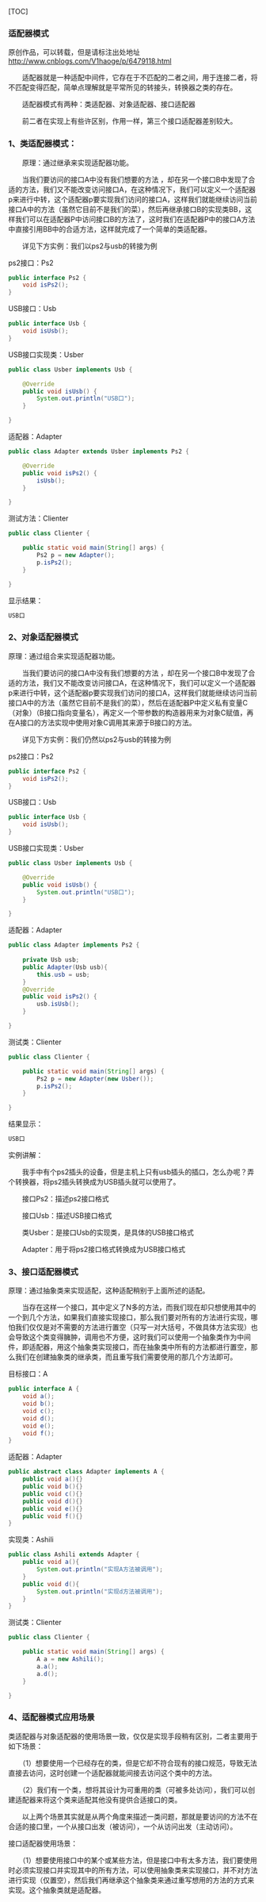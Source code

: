 [TOC]

### 适配器模式

原创作品，可以转载，但是请标注出处地址<http://www.cnblogs.com/V1haoge/p/6479118.html>

　　适配器就是一种适配中间件，它存在于不匹配的二者之间，用于连接二者，将不匹配变得匹配，简单点理解就是平常所见的转接头，转换器之类的存在。

　　适配器模式有两种：类适配器、对象适配器、接口适配器

　　前二者在实现上有些许区别，作用一样，第三个接口适配器差别较大。

### 1、类适配器模式：

　　原理：通过继承来实现适配器功能。

　　当我们要访问的接口A中没有我们想要的方法 ，却在另一个接口B中发现了合适的方法，我们又不能改变访问接口A，在这种情况下，我们可以定义一个适配器p来进行中转，这个适配器p要实现我们访问的接口A，这样我们就能继续访问当前接口A中的方法（虽然它目前不是我们的菜），然后再继承接口B的实现类BB，这样我们可以在适配器P中访问接口B的方法了，这时我们在适配器P中的接口A方法中直接引用BB中的合适方法，这样就完成了一个简单的类适配器。

　　详见下方实例：我们以ps2与usb的转接为例

ps2接口：Ps2

```java
public interface Ps2 {
    void isPs2();
}
```

USB接口：Usb 

```java
public interface Usb {
    void isUsb();
}
```

USB接口实现类：Usber 

```java
public class Usber implements Usb {

    @Override
    public void isUsb() {
        System.out.println("USB口");
    }

}
```

适配器：Adapter 

```java
public class Adapter extends Usber implements Ps2 {

    @Override
    public void isPs2() {
        isUsb();
    }

}
```

测试方法：Clienter 

```java
public class Clienter {

    public static void main(String[] args) {
        Ps2 p = new Adapter();
        p.isPs2();
    }

}
```

显示结果： 

```java
USB口
```

### 2、对象适配器模式 

原理：通过组合来实现适配器功能。

　　当我们要访问的接口A中没有我们想要的方法 ，却在另一个接口B中发现了合适的方法，我们又不能改变访问接口A，在这种情况下，我们可以定义一个适配器p来进行中转，这个适配器p要实现我们访问的接口A，这样我们就能继续访问当前接口A中的方法（虽然它目前不是我们的菜），然后在适配器P中定义私有变量C（对象）（B接口指向变量名），再定义一个带参数的构造器用来为对象C赋值，再在A接口的方法实现中使用对象C调用其来源于B接口的方法。

　　详见下方实例：我们仍然以ps2与usb的转接为例

ps2接口：Ps2

```java
public interface Ps2 {
    void isPs2();
}
```

USB接口：Usb 

```java
public interface Usb {
    void isUsb();
}
```

USB接口实现类：Usber 

```java
public class Usber implements Usb {

    @Override
    public void isUsb() {
        System.out.println("USB口");
    }

}
```

适配器：Adapter 

```java
public class Adapter implements Ps2 {
    
    private Usb usb;
    public Adapter(Usb usb){
        this.usb = usb;
    }
    @Override
    public void isPs2() {
        usb.isUsb();
    }

}
```

测试类：Clienter 

```java
public class Clienter {

    public static void main(String[] args) {
        Ps2 p = new Adapter(new Usber());
        p.isPs2();
    }

}
```

结果显示： 

```java
USB口
```

实例讲解：

　　我手中有个ps2插头的设备，但是主机上只有usb插头的插口，怎么办呢？弄个转换器，将ps2插头转换成为USB插头就可以使用了。

　　接口Ps2：描述ps2接口格式

　　接口Usb：描述USB接口格式

　　类Usber：是接口Usb的实现类，是具体的USB接口格式

　　Adapter：用于将ps2接口格式转换成为USB接口格式

### 3、接口适配器模式 

原理：通过抽象类来实现适配，这种适配稍别于上面所述的适配。

　　当存在这样一个接口，其中定义了N多的方法，而我们现在却只想使用其中的一个到几个方法，如果我们直接实现接口，那么我们要对所有的方法进行实现，哪怕我们仅仅是对不需要的方法进行置空（只写一对大括号，不做具体方法实现）也会导致这个类变得臃肿，调用也不方便，这时我们可以使用一个抽象类作为中间件，即适配器，用这个抽象类实现接口，而在抽象类中所有的方法都进行置空，那么我们在创建抽象类的继承类，而且重写我们需要使用的那几个方法即可。

目标接口：A

```java
public interface A {
    void a();
    void b();
    void c();
    void d();
    void e();
    void f();
}
```

适配器：Adapter 

```java
public abstract class Adapter implements A {
    public void a(){}
    public void b(){}
    public void c(){}
    public void d(){}
    public void e(){}
    public void f(){}
}
```

实现类：Ashili 

```java
public class Ashili extends Adapter {
    public void a(){
        System.out.println("实现A方法被调用");
    }
    public void d(){
        System.out.println("实现d方法被调用");
    }
}
```

测试类：Clienter 

```java
public class Clienter {

    public static void main(String[] args) {
        A a = new Ashili();
        a.a();
        a.d();
    }

}
```

### 4、适配器模式应用场景

类适配器与对象适配器的使用场景一致，仅仅是实现手段稍有区别，二者主要用于如下场景：

　　（1）想要使用一个已经存在的类，但是它却不符合现有的接口规范，导致无法直接去访问，这时创建一个适配器就能间接去访问这个类中的方法。

　　（2）我们有一个类，想将其设计为可重用的类（可被多处访问），我们可以创建适配器来将这个类来适配其他没有提供合适接口的类。

　　以上两个场景其实就是从两个角度来描述一类问题，那就是要访问的方法不在合适的接口里，一个从接口出发（被访问），一个从访问出发（主动访问）。

接口适配器使用场景：

　　（1）想要使用接口中的某个或某些方法，但是接口中有太多方法，我们要使用时必须实现接口并实现其中的所有方法，可以使用抽象类来实现接口，并不对方法进行实现（仅置空），然后我们再继承这个抽象类来通过重写想用的方法的方式来实现。这个抽象类就是适配器。

